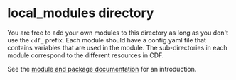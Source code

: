 # local_modules directory

You are free to add your own modules to this directory as long as you don't use the `cdf_` prefix.
Each module should have a config.yaml file that contains variables that are used in the module. The
sub-directories in each module correspond to the different resources in CDF.

See the [module and package documentation](../docs/overview.md) for an introduction.